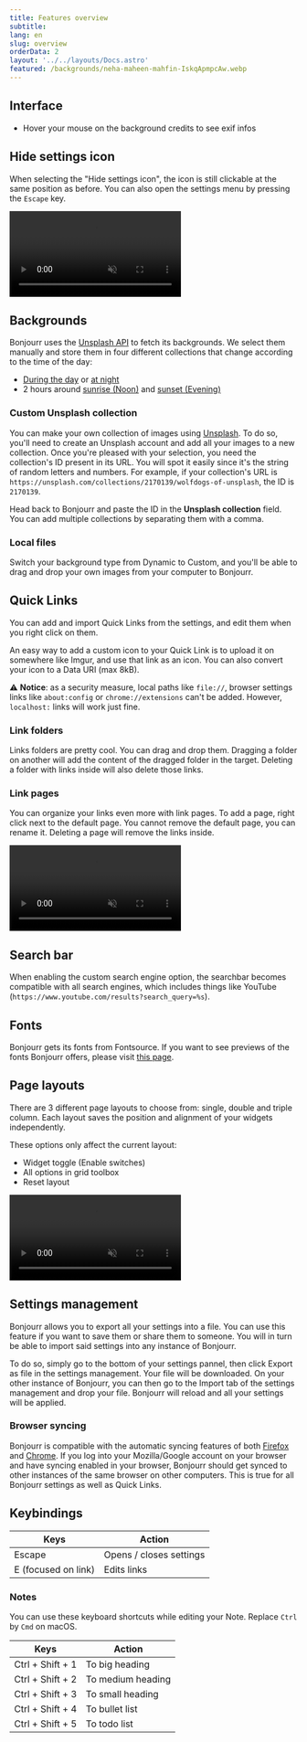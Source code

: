 ```yaml
---
title: Features overview
subtitle:
lang: en
slug: overview
orderData: 2
layout: '../../layouts/Docs.astro'
featured: /backgrounds/neha-maheen-mahfin-IskqApmpcAw.webp
---
```


## Interface

-   Hover your mouse on the background credits to see exif infos

## Hide settings icon

When selecting the "Hide settings icon", the icon is still clickable at the same position as before. You can also open the settings menu by pressing the `Escape` key.

<video src="/documentation/videos/hide-icon.mp4" controls muted></video>

## Backgrounds

Bonjourr uses the [Unsplash API](https://unsplash.com/developers) to fetch its backgrounds. We select them manually and store them in four different collections that change according to the time of the day:

-   [During the day](<https://unsplash.com/collections/4933370/bonjourr-backgrounds-(day)>) or [at night](<https://unsplash.com/collections/VI5sx2SDQUg/bonjourr-backgrounds-(night)>)
-   2 hours around [sunrise (Noon)](<https://unsplash.com/collections/yDjgRh1iqkQ/bonjourr-backgrounds-(noon)>) and [sunset (Evening)](<https://unsplash.com/collections/2nVzlQADDIE/bonjourr-backgrounds-(evening)>)

### Custom Unsplash collection

You can make your own collection of images using [Unsplash](https://unsplash.com/). To do so, you'll need to create an Unsplash account and add all your images to a new collection. Once you're pleased with your selection, you need the collection's ID present in its URL. You will spot it easily since it's the string of random letters and numbers. For example, if your collection's URL is `https://unsplash.com/collections/2170139/wolfdogs-of-unsplash`, the ID is `2170139`.

Head back to Bonjourr and paste the ID in the **Unsplash collection** field. You can add multiple collections by separating them with a comma.

### Local files

Switch your background type from Dynamic to Custom, and you'll be able to drag and drop your own images from your computer to Bonjourr.

## Quick Links

You can add and import Quick Links from the settings, and edit them when you right click on them.

An easy way to add a custom icon to your Quick Link is to upload it on somewhere like Imgur, and use that link as an icon. You can also convert your icon to a Data URI (max 8kB).

⚠️ **Notice**: as a security measure, local paths like `file://`, browser settings links like `about:config` or `chrome://extensions` can't be added. However, `localhost:` links will work just fine.

### Link folders

Links folders are pretty cool. You can drag and drop them. Dragging a folder on another will add the content of the dragged folder in the target. Deleting a folder with links inside will also delete those links.

### Link pages

You can organize your links even more with link pages. To add a page, right click next to the default page. You cannot remove the default page, you can rename it. Deleting a page will remove the links inside.

<video src="/documentation/videos/link-pages.mp4" controls muted></video>

## Search bar

When enabling the custom search engine option, the searchbar becomes compatible with all search engines, which includes things like YouTube (`https://www.youtube.com/results?search_query=%s`).

## Fonts

Bonjourr gets its fonts from Fontsource. If you want to see previews of the fonts Bonjourr offers, please visit [this page](https://fontsource.com/).

## Page layouts

There are 3 different page layouts to choose from: single, double and triple column. Each layout saves the position and alignment of your widgets independently.

These options only affect the current layout:

-   Widget toggle (Enable switches)
-   All options in grid toolbox
-   Reset layout

<video src="/documentation/videos/move-elem.mp4" controls muted></video>

## Settings management

Bonjourr allows you to export all your settings into a file. You can use this feature if you want to save them or share them to someone. You will in turn be able to import said settings into any instance of Bonjourr.

To do so, simply go to the bottom of your settings pannel, then click Export as file in the settings management. Your file will be downloaded. On your other instance of Bonjourr, you can then go to the Import tab of the settings management and drop your file. Bonjourr will reload and all your settings will be applied.

### Browser syncing

Bonjourr is compatible with the automatic syncing features of both [Firefox](https://www.mozilla.org/fr/firefox/sync/) and [Chrome](https://support.google.com/chrome/answer/185277?hl=fr&co=GENIE.Platform%3DDesktop). If you log into your Mozilla/Google account on your browser and have syncing enabled in your browser, Bonjourr should get synced to other instances of the same browser on other computers. This is true for all Bonjourr settings as well as Quick Links.

## Keybindings

| Keys                | Action                  |
| ------------------- | ----------------------- |
| Escape              | Opens / closes settings |
| E (focused on link) | Edits links             |

### Notes

You can use these keyboard shortcuts while editing your Note. Replace `Ctrl` by `Cmd` on macOS.

| Keys             | Action            |
| ---------------- | ----------------- |
| Ctrl + Shift + 1 | To big heading    |
| Ctrl + Shift + 2 | To medium heading |
| Ctrl + Shift + 3 | To small heading  |
| Ctrl + Shift + 4 | To bullet list    |
| Ctrl + Shift + 5 | To todo list      |
